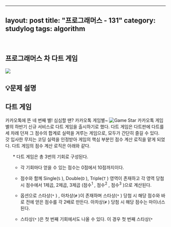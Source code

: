 ﻿
---
layout: post
title: "프로그래머스 - 131"
category: studylog
tags: algorithm
---

<br>

## 프로그래머스 차 다트 게임


![](https://velog.velcdn.com/images/dlsdud9098/post/e1464da6-734f-4172-a5d3-8df73b71a328/image.png)
## 💡문제 설명
<h2>다트 게임</h2>카카오톡에 뜬 네 번째 별! 심심할 땐? 카카오톡 게임별~
<img alt="Game Star" src="http://t1.kakaocdn.net/welcome2018/gamestar.png" title="게임별"/>
카카오톡 게임별의 하반기 신규 서비스로 다트 게임을 출시하기로 했다. 다트 게임은 다트판에 다트를 세 차례 던져 그 점수의 합계로 실력을 겨루는 게임으로, 모두가 간단히 즐길 수 있다.<br/>갓 입사한 무지는 코딩 실력을 인정받아 게임의 핵심 부분인 점수 계산 로직을 맡게 되었다. 다트 게임의 점수 계산 로직은 아래와 같다.
<ol>
* 다트 게임은 총 3번의 기회로 구성된다.




* 각 기회마다 얻을 수 있는 점수는 0점에서 10점까지이다.




* 점수와 함께 Single(```S```
), Double(```D```
), Triple(```T```
) 영역이 존재하고 각 영역 당첨 시 점수에서 1제곱, 2제곱, 3제곱 (점수<sup>1</sup> , 점수<sup>2</sup> , 점수<sup>3</sup> )으로 계산된다.




* 옵션으로 스타상(```*```
) , 아차상(```#```
)이 존재하며 스타상(```*```
) 당첨 시 해당 점수와 바로 전에 얻은 점수를 각 2배로 만든다. 아차상(```#```
) 당첨 시 해당 점수는 마이너스된다.




* 스타상(```*```
)은 첫 번째 기회에서도 나올 수 있다. 이 경우 첫 번째 스타상(```*```
